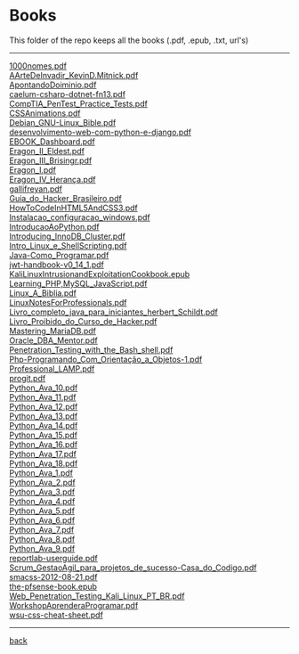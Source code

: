# Books
This folder of the repo keeps all the books (.pdf, .epub, .txt, url's)

---------------------------
[1000nomes.pdf](1000nomes.pdf)<br>
[AArteDeInvadir_KevinD.Mitnick.pdf](AArteDeInvadir_KevinD.Mitnick.pdf)<br>
[ApontandoDoiminio.pdf](ApontandoDoiminio.pdf)<br>
[caelum-csharp-dotnet-fn13.pdf](caelum-csharp-dotnet-fn13.pdf)<br>
[CompTIA_PenTest_Practice_Tests.pdf](CompTIA_PenTest_Practice_Tests.pdf)<br>
[CSSAnimations.pdf](CSSAnimations.pdf)<br>
[Debian_GNU-Linux_Bible.pdf](Debian_GNU-Linux_Bible.pdf)<br>
[desenvolvimento-web-com-python-e-django.pdf](desenvolvimento-web-com-python-e-django.pdf)<br>
[EBOOK_Dashboard.pdf](EBOOK_Dashboard.pdf)<br>
[Eragon_II_Eldest.pdf](Eragon_II_Eldest.pdf)<br>
[Eragon_III_Brisingr.pdf](Eragon_III_Brisingr.pdf)<br>
[Eragon_I.pdf](Eragon_I.pdf)<br>
[Eragon_IV_Herança.pdf](Eragon_IV_Herança.pdf)<br>
[gallifreyan.pdf](gallifreyan.pdf)<br>
[Guia_do_Hacker_Brasileiro.pdf](Guia_do_Hacker_Brasileiro.pdf)<br>
[HowToCodeInHTML5AndCSS3.pdf](HowToCodeInHTML5AndCSS3.pdf)<br>
[Instalacao_configuracao_windows.pdf](Instalacao_configuracao_windows.pdf)<br>
[IntroducaoAoPython.pdf](IntroducaoAoPython.pdf)<br>
[Introducing_InnoDB_Cluster.pdf](Introducing_InnoDB_Cluster.pdf)<br>
[Intro_Linux_e_ShellScripting.pdf](Intro_Linux_e_ShellScripting.pdf)<br>
[Java-Como_Programar.pdf](Java-Como_Programar.pdf)<br>
[jwt-handbook-v0_14_1.pdf](jwt-handbook-v0_14_1.pdf)<br>
[KaliLinuxIntrusionandExploitationCookbook.epub](KaliLinuxIntrusionandExploitationCookbook.epub)<br>
[Learning_PHP,MySQL_JavaScript.pdf](Learning_PHP,MySQL_JavaScript.pdf)<br>
[Linux_A_Biblia.pdf](Linux_A_Biblia.pdf)<br>
[LinuxNotesForProfessionals.pdf](LinuxNotesForProfessionals.pdf)<br>
[Livro_completo_java_para_iniciantes_herbert_Schildt.pdf](Livro_completo_java_para_iniciantes_herbert_Schildt.pdf)<br>
[Livro_Proibido_do_Curso_de_Hacker.pdf](Livro_Proibido_do_Curso_de_Hacker.pdf)<br>
[Mastering_MariaDB.pdf](Mastering_MariaDB.pdf)<br>
[Oracle_DBA_Mentor.pdf](Oracle_DBA_Mentor.pdf)<br>
[Penetration_Testing_with_the_Bash_shell.pdf](Penetration_Testing_with_the_Bash_shell.pdf)<br>
[Php-Programando_Com_Orientação_a_Objetos-1.pdf](Php-Programando_Com_Orientação_a_Objetos-1.pdf)<br>
[Professional_LAMP.pdf](Professional_LAMP.pdf)<br>
[progit.pdf](progit.pdf)<br>
[Python_Ava_10.pdf](Python_Ava_10.pdf)<br>
[Python_Ava_11.pdf](Python_Ava_11.pdf)<br>
[Python_Ava_12.pdf](Python_Ava_12.pdf)<br>
[Python_Ava_13.pdf](Python_Ava_13.pdf)<br>
[Python_Ava_14.pdf](Python_Ava_14.pdf)<br>
[Python_Ava_15.pdf](Python_Ava_15.pdf)<br>
[Python_Ava_16.pdf](Python_Ava_16.pdf)<br>
[Python_Ava_17.pdf](Python_Ava_17.pdf)<br>
[Python_Ava_18.pdf](Python_Ava_18.pdf)<br>
[Python_Ava_1.pdf](Python_Ava_1.pdf)<br>
[Python_Ava_2.pdf](Python_Ava_2.pdf)<br>
[Python_Ava_3.pdf](Python_Ava_3.pdf)<br>
[Python_Ava_4.pdf](Python_Ava_4.pdf)<br>
[Python_Ava_5.pdf](Python_Ava_5.pdf)<br>
[Python_Ava_6.pdf](Python_Ava_6.pdf)<br>
[Python_Ava_7.pdf](Python_Ava_7.pdf)<br>
[Python_Ava_8.pdf](Python_Ava_8.pdf)<br>
[Python_Ava_9.pdf](Python_Ava_9.pdf)<br>
[reportlab-userguide.pdf](reportlab-userguide.pdf)<br>
[Scrum_GestaoAgil_para_projetos_de_sucesso-Casa_do_Codigo.pdf](Scrum_GestaoAgil_para_projetos_de_sucesso-Casa_do_Codigo.pdf)<br>
[smacss-2012-08-21.pdf](smacss-2012-08-21.pdf)<br>
[the-pfsense-book.epub](the-pfsense-book.epub)<br>
[Web_Penetration_Testing_Kali_Linux_PT_BR.pdf](Web_Penetration_Testing_Kali_Linux_PT_BR.pdf)<br>
[WorkshopAprenderaProgramar.pdf](WorkshopAprenderaProgramar.pdf)<br>
[wsu-css-cheat-sheet.pdf](wsu-css-cheat-sheet.pdf)<br>

---------------------------

[back](../)

